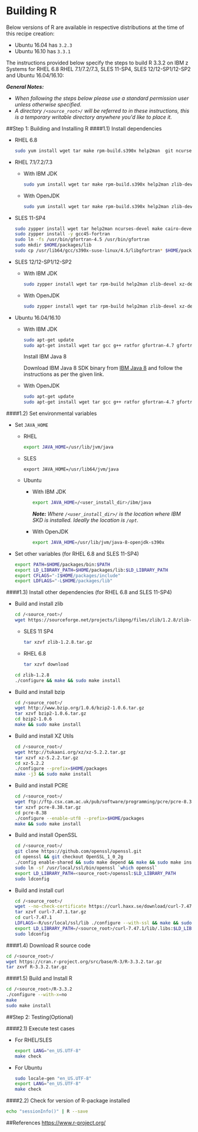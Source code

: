 <!---PACKAGE:R--->
<!---DISTRO:SLES 12:3.3.2--->
<!---DISTRO:SLES 11:3.3.2--->
<!---DISTRO:RHEL 7.1:3.3.2--->
<!---DISTRO:RHEL 6.6:3.3.2--->
<!---DISTRO:Ubuntu 16.x:3.3.2--->

# Building R

Below versions of R are available in respective distributions at the time of this recipe creation:

* Ubuntu 16.04 has `3.2.3`
* Ubuntu 16.10 has `3.3.1`

The instructions provided below specify the steps to build R 3.3.2 on IBM z Systems for RHEL 6.8 RHEL 7.1/7.2/7.3, SLES 11-SP4, SLES 12/12-SP1/12-SP2 and Ubuntu 16.04/16.10:

_**General Notes:**_
* _When following the steps below please use a standard permission user unless otherwise specified._
* _A directory `/<source_root>/` will be referred to in these instructions, this is a temporary writable directory anywhere you'd like to place it._

##Step 1: Building and Installing R
####1.1) Install dependencies

  * RHEL 6.8
    ```bash
    sudo yum install wget tar make rpm-build.s390x help2man  git ncurses-devel cairo-devel gcc-c++ libcurl-devel libjpeg-devel libpng-devel libtiff-devel readline-devel fdupes texlive-helvetic texlive-metafont texlive-psnfss texlive-times xdg-utils pango-devel tcl-devel tk-devel xorg-x11-devel perl-macros texinfo gcc-fortran libXt-devel  perl-Text-Unidecode.noarch java-1.8.0-ibm.s390x
    ```

  * RHEL 7.1/7.2/7.3
    * With IBM JDK
      ```bash
      sudo yum install wget tar make rpm-build.s390x help2man zlib-devel xz-devel ncurses-devel cairo-devel gcc-c++ libcurl-devel libjpeg-devel libpng-devel libtiff-devel readline-devel  texlive-helvetic texlive-metafont texlive-psnfss texlive-times xdg-utils pango-devel tcl-devel tk-devel perl-macros texinfo gcc-gfortran libXt-devel perl-Text-Unidecode.noarch bzip2-devel pcre-devel java-1.7.1-ibm-devel.s390x  java-atk-wrapper.s390x javapackages-tools.noarch
      ```

    * With OpenJDK
      ```bash
      sudo yum install wget tar make rpm-build.s390x help2man zlib-devel xz-devel ncurses-devel cairo-devel gcc-c++ libcurl-devel libjpeg-devel libpng-devel libtiff-devel readline-devel fdupes texlive-helvetic texlive-metafont texlive-psnfss texlive-times xdg-utils pango-devel tcl-devel tk-devel xorg-x11-devel perl-macros texinfo gcc-gfortran libXt-devel java-1.7.0-openjdk-devel.s390x perl-Text-Unidecode.noarch bzip2-devel pcre-devel
      ```

  * SLES 11-SP4
    ```bash
    sudo zypper install wget tar help2man ncurses-devel make cairo-devel gcc-c++ libjpeg-devel libpng-devel libtiff-devel readline-devel fdupes xdg-utils pango-devel tcl-devel tk-devel xorg-x11-devel texinfo posix_cc posix_cc-debuginfo posix_cc-debugsource java-1_7_0-ibm git php53-posix man-pages-posix glibc-locale
    sudo zypper install -y gcc45-fortran
    sudo ln -fs /usr/bin/gfortran-4.5 /usr/bin/gfortran
    sudo mkdir $HOME/packages/lib
    sudo cp /usr/lib64/gcc/s390x-suse-linux/4.5/libgfortran* $HOME/packages/lib/ 
    
    ```

  * SLES 12/12-SP1/12-SP2
    * With IBM JDK
      ```bash
      sudo zypper install wget tar rpm-build help2man zlib-devel xz-devel ncurses-devel make cairo-devel gcc-c++ gcc-fortran libcurl-devel libjpeg-devel libpng-devel libtiff-devel readline-devel fdupes texlive-helvetic texlive-metafont texlive-psnfss texlive-times xdg-utils pango-devel tcl-devel tk-devel xorg-x11-devel perl-macros texinfo java-1_7_1-ibm-devel
      ```

    * With OpenJDK
      ```bash
      sudo zypper install wget tar rpm-build help2man zlib-devel xz-devel ncurses-devel make cairo-devel gcc-c++ gcc-fortran libcurl-devel libjpeg-devel libpng-devel libtiff-devel readline-devel fdupes texlive-helvetic texlive-metafont texlive-psnfss texlive-times xdg-utils pango-devel tcl-devel tk-devel xorg-x11-devel perl-macros texinfo java-1.7.0-openjdk-devel.s390x
      ```

  * Ubuntu 16.04/16.10
    * With IBM JDK
      ```bash
      sudo apt-get update
      sudo apt-get install wget tar gcc g++ ratfor gfortran-4.7 gfortran-4.8 libx11-dev make r-base libcurl4-openssl-dev
      ```

      Install IBM Java 8

      Download IBM Java 8 SDK binary from [IBM Java 8](http://www.ibm.com/developerworks/java/jdk/linux/download.html) and follow the instructions as per the given link.

    * With OpenJDK
      ```bash
      sudo apt-get update
      sudo apt-get install wget tar gcc g++ ratfor gfortran-4.7 gfortran-4.8 libx11-dev make r-base openjdk-8-jdk libcurl4-openssl-dev
      ```

####1.2) Set environmental variables

  * Set `JAVA_HOME`
    * RHEL
      ```bash
      export JAVA_HOME=/usr/lib/jvm/java
      ```
	  
    * SLES
      ```
      export JAVA_HOME=/usr/lib64/jvm/java
      ```

    * Ubuntu
      * With IBM JDK
        ```bash
        export JAVA_HOME=/<user_install_dir>/ibm/java
        ```
        _**Note:** Where `/<user_install_dir>/` is the location where IBM SKD is installed. Ideally the location is `/opt`._

      * With OpenJDK
        ```bash
        export JAVA_HOME=/usr/lib/jvm/java-8-openjdk-s390x
        ```

  * Set other variables (for RHEL 6.8 and SLES 11-SP4)
    ```bash
    export PATH=$HOME/packages/bin:$PATH
    export LD_LIBRARY_PATH=$HOME/packages/lib:$LD_LIBRARY_PATH
    export CFLAGS="-I$HOME/packages/include"
    export LDFLAGS="-L$HOME/packages/lib"
    ```

####1.3) Install other dependencies (for RHEL 6.8 and SLES 11-SP4)

  * Build and install zlib
    ```bash
    cd /<source_root>/
    wget https://sourceforge.net/projects/libpng/files/zlib/1.2.8/zlib-1.2.8.tar.gz/download
    ```
 
    * SLES 11 SP4
       ```bash
       tar xzvf zlib-1.2.8.tar.gz 
       ```

    * RHEL 6.8

        ```bash
        tar xzvf download 
        ```

    ```bash
    cd zlib-1.2.8
    ./configure && make && sudo make install
    ```

  * Build and install bzip
    ```bash
    cd /<source_root>/
    wget http://www.bzip.org/1.0.6/bzip2-1.0.6.tar.gz
    tar xzvf bzip2-1.0.6.tar.gz
    cd bzip2-1.0.6
    make && sudo make install
    ```

  * Build and install XZ Utils
    ```bash
    cd /<source_root>/
    wget http://tukaani.org/xz/xz-5.2.2.tar.gz
    tar xzvf xz-5.2.2.tar.gz
    cd xz-5.2.2
    ./configure --prefix=$HOME/packages
    make -j3 && sudo make install
    ```

  * Build and install PCRE
    ```bash
    cd /<source_root>/
    wget ftp://ftp.csx.cam.ac.uk/pub/software/programming/pcre/pcre-8.38.tar.gz
    tar xzvf pcre-8.38.tar.gz
    cd pcre-8.38
    ./configure --enable-utf8 --prefix=$HOME/packages
    make && sudo make install
    ```

  * Build and install OpenSSL
    ```bash
    cd /<source_root>/
    git clone https://github.com/openssl/openssl.git
    cd openssl && git checkout OpenSSL_1_0_2g
    ./config enable-shared && sudo make depend && make && sudo make install
    sudo ln -sf /usr/local/ssl/bin/openssl `which openssl`
    export LD_LIBRARY_PATH=<source_root>/openssl:$LD_LIBRARY_PATH
    sudo ldconfig
    ```

  * Build and install curl
    ```bash
    cd /<source_root>/
    wget --no-check-certificate https://curl.haxx.se/download/curl-7.47.1.tar.gz
    tar xzvf curl-7.47.1.tar.gz
    cd curl-7.47.1
    LDFLAGS=-R/usr/local/ssl/lib ./configure --with-ssl && make && sudo make install
    export LD_LIBRARY_PATH=/<source_root>/curl-7.47.1/lib/.libs:$LD_LIBRARY_PATH
    sudo ldconfig
    ```

####1.4) Download R source code

  ```bash
  cd /<source_root>/
  wget https://cran.r-project.org/src/base/R-3/R-3.3.2.tar.gz
  tar zxvf R-3.3.2.tar.gz
  ```

####1.5) Build and Install R

  ```bash
  cd /<source_root>/R-3.3.2
  ./configure --with-x=no
  make
  sudo make install
  ```

##Step 2: Testing(Optional)

####2.1) Execute test cases

  * For RHEL/SLES
    ```bash
    export LANG="en_US.UTF-8"
    make check
    ```

  * For Ubuntu
    ```bash
    sudo locale-gen "en_US.UTF-8"
    export LANG="en_US.UTF-8"
    make check
    ```

####2.2) Check for version of R-package installed

  ```bash
  echo "sessionInfo()" | R --save
  ```

##References
https://www.r-project.org/

